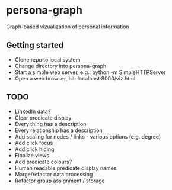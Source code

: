 persona-graph
=============

Graph-based vizualization of personal information

## Getting started

* Clone repo to local system
* Change directory into persona-graph
* Start a simple web server, e.g.: python -m SimpleHTTPServer
* Open a web browser, hit: localhost:8000/viz.html 

## TODO

* LinkedIn data?
* Clear predicate display 
* Every thing has a description
* Every relationship has a description
* Add scaling for nodes / links - various options (e.g. degree)
* Add click focus
* Add click hiding
* Finalize views
* Add predicate colours?
* Human readable predicate display names
* Marge/refactor data processing 
* Refactor group assignment / storage

